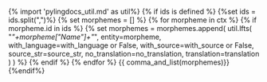 {% import 'pylingdocs_util.md' as util%}
{% if ids is defined %}
{%set ids = ids.split(",")%}
{% set morphemes = [] %}
{% for morpheme in ctx %}
{% if morpheme.id in ids %}
{% set morphemes = morphemes.append(
    util.lfts(
    "<i>"+morpheme["Name"]+"</i>",
    entity=morpheme,
    with_language=with_language or False,
    with_source=with_source or False,
    source_str=source_str,
    no_translation=no_translation,
    translation=translation
    )
)
%}
{% endif %}
{% endfor %}
{{ comma_and_list(morphemes)}}{%endif%}